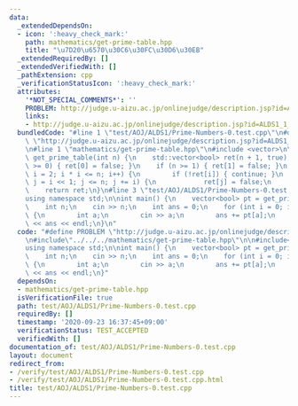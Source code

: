 ```yaml
---
data:
  _extendedDependsOn:
  - icon: ':heavy_check_mark:'
    path: mathematics/get-prime-table.hpp
    title: "\u7D20\u6570\u30C6\u30FC\u30D6\u30EB"
  _extendedRequiredBy: []
  _extendedVerifiedWith: []
  _pathExtension: cpp
  _verificationStatusIcon: ':heavy_check_mark:'
  attributes:
    '*NOT_SPECIAL_COMMENTS*': ''
    PROBLEM: http://judge.u-aizu.ac.jp/onlinejudge/description.jsp?id=ALDS1_1_C&lang=ja
    links:
    - http://judge.u-aizu.ac.jp/onlinejudge/description.jsp?id=ALDS1_1_C&lang=ja
  bundledCode: "#line 1 \"test/AOJ/ALDS1/Prime-Numbers-0.test.cpp\"\n#define PROBLEM\
    \ \"http://judge.u-aizu.ac.jp/onlinejudge/description.jsp?id=ALDS1_1_C&lang=ja\"\
    \n#line 1 \"mathematics/get-prime-table.hpp\"\n#include <vector>\n\nstd::vector<bool>\
    \ get_prime_table(int n) {\n    std::vector<bool> ret(n + 1, true);\n    if (n\
    \ >= 0) { ret[0] = false; }\n    if (n >= 1) { ret[1] = false; }\n    for (int\
    \ i = 2; i * i <= n; i++) {\n        if (!ret[i]) { continue; }\n        for (int\
    \ j = i << 1; j <= n; j += i) {\n            ret[j] = false;\n        }\n    }\n\
    \    return ret;\n}\n#line 3 \"test/AOJ/ALDS1/Prime-Numbers-0.test.cpp\"\n\n#include<bits/stdc++.h>\n\
    using namespace std;\n\nint main() {\n    vector<bool> pt = get_prime_table(100000000);\n\
    \    int n;\n    cin >> n;\n    int ans = 0;\n    for (int i = 0; i < n; i++)\
    \ {\n        int a;\n        cin >> a;\n        ans += pt[a];\n    }\n    cout\
    \ << ans << endl;\n}\n"
  code: "#define PROBLEM \"http://judge.u-aizu.ac.jp/onlinejudge/description.jsp?id=ALDS1_1_C&lang=ja\"\
    \n#include\"../../../mathematics/get-prime-table.hpp\"\n\n#include<bits/stdc++.h>\n\
    using namespace std;\n\nint main() {\n    vector<bool> pt = get_prime_table(100000000);\n\
    \    int n;\n    cin >> n;\n    int ans = 0;\n    for (int i = 0; i < n; i++)\
    \ {\n        int a;\n        cin >> a;\n        ans += pt[a];\n    }\n    cout\
    \ << ans << endl;\n}"
  dependsOn:
  - mathematics/get-prime-table.hpp
  isVerificationFile: true
  path: test/AOJ/ALDS1/Prime-Numbers-0.test.cpp
  requiredBy: []
  timestamp: '2020-09-23 16:37:45+09:00'
  verificationStatus: TEST_ACCEPTED
  verifiedWith: []
documentation_of: test/AOJ/ALDS1/Prime-Numbers-0.test.cpp
layout: document
redirect_from:
- /verify/test/AOJ/ALDS1/Prime-Numbers-0.test.cpp
- /verify/test/AOJ/ALDS1/Prime-Numbers-0.test.cpp.html
title: test/AOJ/ALDS1/Prime-Numbers-0.test.cpp
---
```


